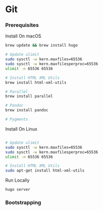 # Git


### Prerequisites

Install On macOS

```sh
brew update && brew install hugo

# Update ulimit
sudo sysctl -w kern.maxfiles=65536
sudo sysctl -w kern.maxfilesperproc=65536
ulimit -n 65536 65536

# Install HTML XML Utils
brew install html-xml-utils

# Parallel
brew install parallel

# Pandoc
brew install pandoc

# Pygments

```


Install On Linux

```sh

# Update ulimit
sudo sysctl -w kern.maxfiles=65536
sudo sysctl -w kern.maxfilesperproc=65536
ulimit -n 65536 65536

# Install HTML XML Utils
sudo apt-get install html-xml-utils
```

Run Locally

```sh
hugo server
```

### Bootstrapping


